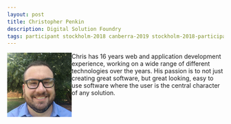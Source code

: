```yaml
---
layout: post
title: Christopher Penkin
description: Digital Solution Foundry
tags: participant stockholm-2018 canberra-2019 stockholm-2018-participant canberra-2019-participant
---
```

<img align="left" width="150" height="150" src="/assets/people/penkin_christopher.jpg" alt="Christopher Penkin"/>Chris has 16 years web and application development experience, working on a wide range of different technologies over the years. His passion is to not just creating great software, but great looking, easy to use software where the user is the central character of any solution.  

<a href="https://twitter.com/penkin" title="Twitter" target="_blank"
rel="noopener">
  <i class="fa fa-twitter fa-2x" style="color:#4FB3A9"></i>
</a>&nbsp;
<a href="https://github.com/penkin" title="GitHub" target="_blank" rel="noopener">
  <i class="fa fa-github fa-2x" style="color:#4FB3A9"></i>
</a>